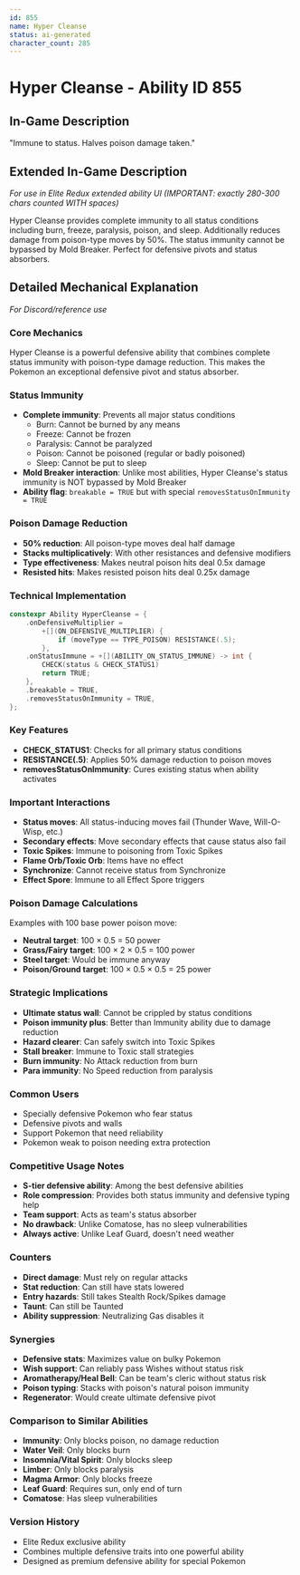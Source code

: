 ```yaml
---
id: 855
name: Hyper Cleanse
status: ai-generated
character_count: 285
---
```


# Hyper Cleanse - Ability ID 855

## In-Game Description
"Immune to status. Halves poison damage taken."

## Extended In-Game Description
*For use in Elite Redux extended ability UI (IMPORTANT: exactly 280-300 chars counted WITH spaces)*

Hyper Cleanse provides complete immunity to all status conditions including burn, freeze, paralysis, poison, and sleep. Additionally reduces damage from poison-type moves by 50%. The status immunity cannot be bypassed by Mold Breaker. Perfect for defensive pivots and status absorbers.

## Detailed Mechanical Explanation
*For Discord/reference use*

### Core Mechanics
Hyper Cleanse is a powerful defensive ability that combines complete status immunity with poison-type damage reduction. This makes the Pokemon an exceptional defensive pivot and status absorber.

### Status Immunity
- **Complete immunity**: Prevents all major status conditions
  - Burn: Cannot be burned by any means
  - Freeze: Cannot be frozen
  - Paralysis: Cannot be paralyzed
  - Poison: Cannot be poisoned (regular or badly poisoned)
  - Sleep: Cannot be put to sleep
- **Mold Breaker interaction**: Unlike most abilities, Hyper Cleanse's status immunity is NOT bypassed by Mold Breaker
- **Ability flag**: `breakable = TRUE` but with special `removesStatusOnImmunity = TRUE`

### Poison Damage Reduction
- **50% reduction**: All poison-type moves deal half damage
- **Stacks multiplicatively**: With other resistances and defensive modifiers
- **Type effectiveness**: Makes neutral poison hits deal 0.5x damage
- **Resisted hits**: Makes resisted poison hits deal 0.25x damage

### Technical Implementation
```c
constexpr Ability HyperCleanse = {
    .onDefensiveMultiplier =
        +[](ON_DEFENSIVE_MULTIPLIER) {
            if (moveType == TYPE_POISON) RESISTANCE(.5);
        },
    .onStatusImmune = +[](ABILITY_ON_STATUS_IMMUNE) -> int {
        CHECK(status & CHECK_STATUS1)
        return TRUE;
    },
    .breakable = TRUE,
    .removesStatusOnImmunity = TRUE,
};
```

### Key Features
- **CHECK_STATUS1**: Checks for all primary status conditions
- **RESISTANCE(.5)**: Applies 50% damage reduction to poison moves
- **removesStatusOnImmunity**: Cures existing status when ability activates

### Important Interactions
- **Status moves**: All status-inducing moves fail (Thunder Wave, Will-O-Wisp, etc.)
- **Secondary effects**: Move secondary effects that cause status also fail
- **Toxic Spikes**: Immune to poisoning from Toxic Spikes
- **Flame Orb/Toxic Orb**: Items have no effect
- **Synchronize**: Cannot receive status from Synchronize
- **Effect Spore**: Immune to all Effect Spore triggers

### Poison Damage Calculations
Examples with 100 base power poison move:
- **Neutral target**: 100 × 0.5 = 50 power
- **Grass/Fairy target**: 100 × 2 × 0.5 = 100 power
- **Steel target**: Would be immune anyway
- **Poison/Ground target**: 100 × 0.5 × 0.5 = 25 power

### Strategic Implications
- **Ultimate status wall**: Cannot be crippled by status conditions
- **Poison immunity plus**: Better than Immunity ability due to damage reduction
- **Hazard clearer**: Can safely switch into Toxic Spikes
- **Stall breaker**: Immune to Toxic stall strategies
- **Burn immunity**: No Attack reduction from burn
- **Para immunity**: No Speed reduction from paralysis

### Common Users
- Specially defensive Pokemon who fear status
- Defensive pivots and walls
- Support Pokemon that need reliability
- Pokemon weak to poison needing extra protection

### Competitive Usage Notes
- **S-tier defensive ability**: Among the best defensive abilities
- **Role compression**: Provides both status immunity and defensive typing help
- **Team support**: Acts as team's status absorber
- **No drawback**: Unlike Comatose, has no sleep vulnerabilities
- **Always active**: Unlike Leaf Guard, doesn't need weather

### Counters
- **Direct damage**: Must rely on regular attacks
- **Stat reduction**: Can still have stats lowered
- **Entry hazards**: Still takes Stealth Rock/Spikes damage
- **Taunt**: Can still be Taunted
- **Ability suppression**: Neutralizing Gas disables it

### Synergies
- **Defensive stats**: Maximizes value on bulky Pokemon
- **Wish support**: Can reliably pass Wishes without status risk
- **Aromatherapy/Heal Bell**: Can be team's cleric without status risk
- **Poison typing**: Stacks with poison's natural poison immunity
- **Regenerator**: Would create ultimate defensive pivot

### Comparison to Similar Abilities
- **Immunity**: Only blocks poison, no damage reduction
- **Water Veil**: Only blocks burn
- **Insomnia/Vital Spirit**: Only blocks sleep
- **Limber**: Only blocks paralysis
- **Magma Armor**: Only blocks freeze
- **Leaf Guard**: Requires sun, only end of turn
- **Comatose**: Has sleep vulnerabilities

### Version History
- Elite Redux exclusive ability
- Combines multiple defensive traits into one powerful ability
- Designed as premium defensive ability for special Pokemon